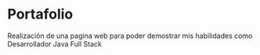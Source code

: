 # Portafolio
Realización de una pagina web para poder demostrar mis habilidades como Desarrollador Java Full Stack 
